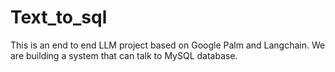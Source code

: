 # Text_to_sql
This is an end to end LLM project based on Google Palm and Langchain. We are building a system that can talk to MySQL database. 
